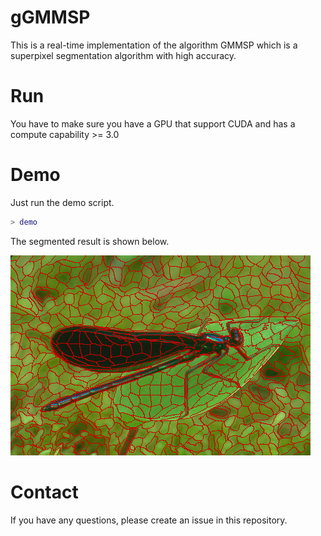 
# gGMMSP

This is a real-time implementation of the algorithm GMMSP which is a superpixel segmentation algorithm with high accuracy.

# Run

You have to make sure you have a GPU that support CUDA and has a compute capability >= 3.0


# Demo

Just run the demo script.

```matlab
> demo
```

The segmented result is shown below.

![](result/gvL.png)


# Contact

If you have any questions, please create an issue in this repository. 
